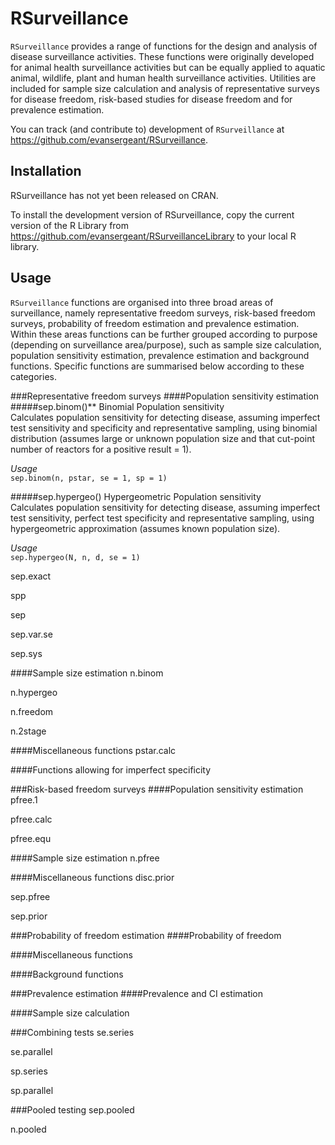RSurveillance
=============

`RSurveillance` provides a range of functions for the design and
    analysis of disease surveillance activities. These functions were
    originally developed for animal health surveillance activities but can be
    equally applied to aquatic animal, wildlife, plant and human health
    surveillance activities. Utilities are included for sample size calculation
    and analysis of representative surveys for disease freedom, risk-based
    studies for disease freedom and for prevalence estimation.

You can track (and contribute to) development of `RSurveillance`
at https://github.com/evansergeant/RSurveillance.

Installation
------------

RSurveillance has not yet been released on CRAN.

To install the development version of RSurveillance, copy the current version of the R Library 
from https://github.com/evansergeant/RSurveillanceLibrary to your local R library.

Usage
-----
`RSurveillance` functions are organised into three broad areas of surveillance, namely representative freedom surveys,
risk-based freedom surveys, probability of freedom estimation and prevalence estimation. Within these areas functions can be further grouped according to purpose (depending on surveillance area/purpose), such as sample size calculation, population sensitivity estimation, prevalence estimation and background functions. Specific functions are summarised below according to these categories.

###Representative freedom surveys
####Population sensitivity estimation
#####sep.binom()**
Binomial Population sensitivity  
Calculates population sensitivity for detecting disease, assuming imperfect test sensitivity and specificity and representative sampling, using binomial distribution (assumes large or unknown population size and that cut-point number of reactors for a positive result = 1).  

*Usage*  
`sep.binom(n, pstar, se = 1, sp = 1)`  

#####sep.hypergeo() 
Hypergeometric Population sensitivity  
Calculates population sensitivity for detecting disease, assuming imperfect test sensitivity, perfect test specificity and representative sampling, using hypergeometric approximation (assumes known population size).  

*Usage*  
`sep.hypergeo(N, n, d, se = 1)`  

sep.exact

spp

sep

sep.var.se

sep.sys

####Sample size estimation
n.binom

n.hypergeo

n.freedom

n.2stage

####Miscellaneous functions
pstar.calc

####Functions allowing for imperfect specificity

###Risk-based freedom surveys 
####Population sensitivity estimation
pfree.1

pfree.calc

pfree.equ

####Sample size estimation
n.pfree

####Miscellaneous functions
disc.prior

sep.pfree

sep.prior

###Probability of freedom estimation
####Probability of freedom

####Miscellaneous functions

####Background functions

###Prevalence estimation
####Prevalence and CI estimation

####Sample size calculation

###Combining tests
se.series

se.parallel

sp.series

sp.parallel

###Pooled testing
sep.pooled

n.pooled
